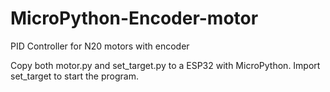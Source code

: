 # MicroPython-Encoder-motor
PID Controller for N20 motors with encoder

Copy both motor.py and set_target.py to a ESP32 with MicroPython. 
Import set_target to start the program.
